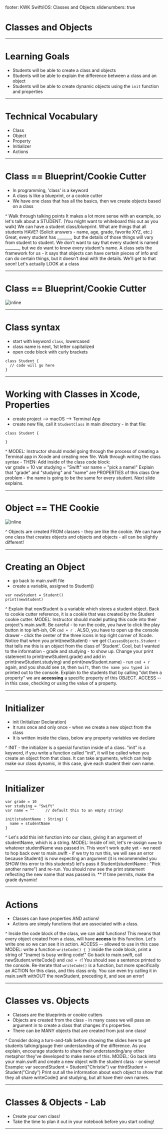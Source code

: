 footer: KWK Swift/iOS: Classes and Objects
slidenumbers: true

# Classes and Objects

---

# Learning Goals

* Students will be able to create a class and objects
* Students will be able to explain the difference between a class and an object
* Students will be able to create dynamic objects using the `init` function and properties

---

# Technical Vocabulary

* Class
* Object
* Property
* Initializer
* Actions

---

# Class == Blueprint/Cookie Cutter

* In programming, 'class' is a keyword
* A class is like a blueprint, or a cookie cutter
* We have one class that has all the basics, then we create objects based on a class

^ Walk through talking points
It makes a lot more sense with an example, so let's talk about a STUDENT. (You might want to whiteboard this out as you walk)
We can have a student class/blueprint. What are things that all students HAVE? (Solicit answers - name, age, grade, favorite XYZ, etc.)
Great, every student has _______, but the details of those things will vary from student to student. We don't want to say that every student is named _______, but we do want to know every student's name.
A class sets the framework for us - it says that objects can have certain pieces of info and can do certain things, but it doesn't deal with the details. We'll get to that soon!
Let's actually LOOK at a class

---

# Class == Blueprint/Cookie Cutter

![inline](slide_images/cookie_cutter.jpg)

---

# Class syntax

* start with keyword `class`, lowercased
* class name is next, 1st letter capitalized
* open code block with curly brackets

```
class Student {
  // code will go here
}
```

---

# Working with Classes in Xcode, Properties

* create project --> macOS --> Terminal App
* create new file, call it `StudentClass` in main directory - in that file:


```
class Student {

}
```

^ MODEL: Instructor should model going through the process of creating a Terminal app in Xcode and creating new file.
Walk through writing the class syntax - THEN:
Add inside of the class code block:     
var grade = 10
var studying = "Swift"
var name = "pick a name!"
Explain that "grade" and "studying" and "name" are PROPERTIES of this class
One problem - the name is going to be the same for every student. Next slide explains.

---

# Object == THE Cookie

![inline](slide_images/cookies.jpeg)

^ Objects are created FROM classes - they are like the cookie. We can have one class that creates objects and objects and objects - all can be slightly different!

---

# Creating an Object

* go back to main.swift file
* create a variable, assigned to Student()
```
var newStudent = Student()
print(newStudent)
```

^ Explain that newStudent is a variable which stores a student object. Back to cookie cutter reference, it is a cookie that was created by the Student cookie cutter.
<Move to Xcode to model>
MODEL: Instructor should model putting this code into their project's main.swift. Be careful - to run the code, you have to click the play button in top left-ish, OR `cmd + r `. ALSO, you have to open up the console drawer - click the center of the three icons in top right corner of Xcode.
Notice that when you print(newStudent) - we get `ClassesObjects.Student` - that tells me this is an object from the class of 'Student'. Cool, but I wanted to the information - grade and studying - to show up.
Change your print statement to print(newStudent.grade) and add in print(newStudent.studying) and print(newStudent.name) - run `cmd + r` again, and you should see `10`, then `Swift`, then `the name you typed in` printed out to the console.
Explain to the students that by calling "dot then a property" we are **accessing** a specific property of this OBJECT. ACCESS -- in this case, checking or using the value of a property.

---

# Initializer

* init (Initializer Declaration)
* It runs once and only once - when we create a new object from the class
* It is written inside the class, below any property variables we declare

^ INIT - the initializer is a special function inside of a class. "init" is a keyword, if you write a function called "init", it will be called when you create an object from that class.
It can take arguments, which can help make our class dynamic, in this case, give each student their own name.

---

# Initializer

```
var grade = 10
var studying = "Swift"
var name = ""     // default this to an empty string!

init(studentName : String) {
  name = studentName
}
```
^ Let's add this init function into our class, giving it an argument of studentName, which is a string.
<Move to Xcode to model>
MODEL: Inside of init, let's re-assign `name` to whatever studentName was passed in.
This won't work quite yet - we need to hop back over to main.swift - if we try to run this, we will see an error because Student() is now expecting an argument (it is recommended you SHOW this error to this students!)
let's pass it Student(studentName : "Pick another name") and re-run.
You should now see the print statement reflecting the new name that was passed in.
** If time permits, make the grade dynamic!

---

# Actions

* Classes can have properties AND actions!
* Actions are simply functions that are associated with a class.

^ Inside the code block of the class, we can add functions!
This means that every object created from a class, will have **access** to this function. Let's write one so we can see it in action. ACCESS -- allowed to use in this case
<Move to Xcode to model>
MODEL: write a function `writeCode() { }` inside the code block, print a string of "\(name) is busy writing code!"
Go back to main.swift, call newStudent.writeCode() and `cmd + r`! You should see a sentence printed to the console.
Re-iterate that `writeCode()` is a function, but more specifically an ACTION for this class, and this class only. You can even try calling it in main.swift withOUT the newStudent, preceding it, and see an error!

---

# Classes vs. Objects

* Classes are the blueprints or cookie cutters
* Objects are created from the class - in many cases we will pass an argument in to create a class that changes it's properties.
* There can be MANY objects that are created from just one class!

^ Consider doing a turn-and-talk before showing the slides here to get students talking/gauge their understanding of the difference.
As you explain, encourage students to share their understanding/any other metaphor they've developed to make sense of this.
<Move to Xcode to model>
MODEL: Go back into your main.swift and create a new object with the student class - or several!
Example:
var secondStudent = Student("Christie")
var thirdStudent = Student("Cindy")
Print out all the information about each object to show that they all share writeCode() and studying, but all have their own names.

---

# Classes & Objects - Lab

* Create your own class!
* Take the time to plan it out in your notebook before you start coding!

---
